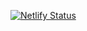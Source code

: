 [![Netlify Status](https://api.netlify.com/api/v1/badges/f035f7eb-98f0-4a79-a395-fbacafafeed5/deploy-status)](https://app.netlify.com/sites/cordage-ui/deploys)
